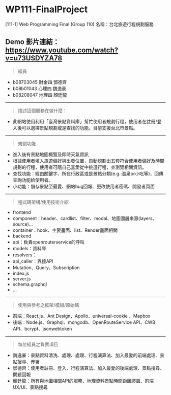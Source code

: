 # WP111-FinalProject

[111-1] Web Programming Final (Group 110) 名稱：台北旅遊行程規劃服務

Demo 影片連結：https://www.youtube.com/watch?v=u73USDYZA78
---
> 組員
* b08703045 財金四 鄧德齊
* b08b01043 心理四 魏逸豪
* b08208047 地理四 顏廷龍
---
> 描述這個服務在做什麼：
* 此網站使用利用「臺灣景點資料庫」幫忙使用者規劃行程，使用者在註冊/登入後可以選擇景點規劃或是查找的功能。目前支援台北市景點。
---
> 規劃功能
* 進入後有景點地圖概覽及即時天氣資訊
* 根據使用者填入旅遊偏好與出發位置，自動規劃出五套符合使用者偏好及時間規劃的行程，使用者可隨自己喜愛從中挑選行程，並瀏覽相關資訊。
* 查找功能：經由關鍵字、所在行政區或是景點分類(e.g.:溫泉or小吃等)，回傳查詢功能給使用者。
* 小功能：儲存景點至最愛、網站bug回報、更改使用者密碼、開發者頁面
---
> 程式碼架構/使用技術介紹
* frontend
* component：header、cardlist、filter、modal、地圖圖層來源(layers、source)...
* container：hook、主要畫面、list、Render畫面相關
* backend
* api：負責openrouterservice的呼叫
* models：資料庫
* resolvers：
* api_caller：界接API
* Mutation、Query、Subscription
* index.js
* server.js
* schema.graphql
* …
---
> 使用與參考之框架/模組/原始碼
* 前端：React.js、Ant Design、Apollo、universal-cookie 、Mapbox
* 後端：Node.js、Graphql、mongodb、OpenRouteService API、CWB API、bcrypt、jsonwebtoken
---
> 每位組員之負責項目
* 魏逸豪：景點資料清洗、處理、處理、行程演算法、加入最愛的前端處理、景點搜尋、佈署
* 鄧德齊：使用者註冊、登入、行程演算法、加入最愛的後端處理、景點搜尋、問題回報
* 顏廷龍：所有與地圖相關API的服務、地理資料景點時間距離爬蟲、前端UX/UI、景點搜尋
